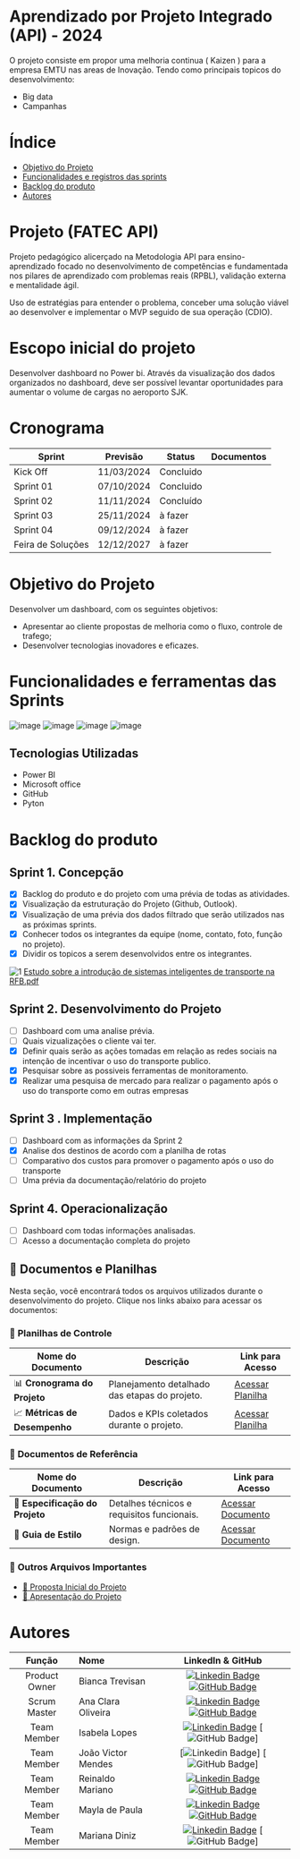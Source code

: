 # Aprendizado por Projeto Integrado (API) - 2024

O projeto consiste em propor uma melhoria continua ( Kaizen ) para a empresa EMTU nas areas de Inovação. Tendo como principais topicos do desenvolvimento:
- Big data
- Campanhas 

# Índice
* [Objetivo do Projeto](#objetivo-do-projeto)
* [Funcionalidades e registros das sprints](#funcionalidades-e-registros--das-sprints)
* [Backlog do produto](#Backlog-do-produto)
* [Autores](#autores)

# Projeto (FATEC API) 
Projeto pedagógico alicerçado na Metodologia API para ensino-aprendizado focado no desenvolvimento de competências e fundamentada nos pilares de aprendizado com problemas reais (RPBL), validação externa e mentalidade ágil. 

Uso de estratégias para entender o problema, conceber uma solução viável ao desenvolver e implementar o MVP seguido de sua operação (CDIO). 

# Escopo inicial do projeto
Desenvolver dashboard no Power bi. Através da visualização dos dados organizados no dashboard, deve ser possível levantar oportunidades para aumentar o volume de cargas no aeroporto SJK.   

# Cronograma
Sprint | Previsão | Status| Documentos |
|------|--------|------|--------|
|Kick Off | 11/03/2024 | Concluido | |
|Sprint 01 | 07/10/2024| Concluido |   |
|Sprint 02|  11/11/2024| Concluído |  
|Sprint 03| 25/11/2024 | à fazer |
|Sprint 04| 09/12/2024 | à fazer |
|Feira de Soluções|12/12/2027 | à fazer |

# Objetivo do Projeto
Desenvolver um dashboard, com os seguintes objetivos:  
- Apresentar ao cliente propostas de melhoria como o fluxo, controle de trafego;
- Desenvolver tecnologias inovadores e eficazes.
  
# Funcionalidades e ferramentas das Sprints
![image](https://github.com/user-attachments/assets/7e32ca44-e37b-4753-9055-d8809c70518b)
![image](https://github.com/user-attachments/assets/ab56b737-af0e-44fb-9bac-95f1c6d71cb9)
![image](https://github.com/user-attachments/assets/6c17916e-1e8e-46a1-8f68-456d4b4eeaf6)
![image](https://github.com/user-attachments/assets/6e30c417-2776-41c0-8e41-8f1e36555d56)



## Tecnologias Utilizadas

* Power BI
* Microsoft office
* GitHub
* Pyton



# Backlog do produto

## Sprint 1. Concepção
- [x] Backlog do produto e do projeto com uma prévia de todas as atividades.
- [x] Visualização da estruturação do Projeto (Github, Outlook).
- [x] Visualização de uma prévia dos dados filtrado que serão utilizados nas as próximas sprints. 
- [x] Conhecer todos os integrantes da equipe (nome, contato, foto, função no projeto).
- [X] Dividir os topicos a serem desenvolvidos entre os integrantes.

![1](https://github.com/user-attachments/assets/39edccc3-c42c-4c76-b067-3791433c02f6)
[Estudo sobre a introdução de sistemas inteligentes de transporte na RFB.pdf](https://github.com/user-attachments/files/17693874/Estudo.sobre.a.introducao.de.sistemas.inteligentes.de.transporte.na.RFB.pdf)




## Sprint 2. Desenvolvimento do Projeto
- [ ] Dashboard com uma analise prévia.
- [ ] Quais vizualizações o cliente vai ter.
- [X] Definir quais serão as ações tomadas em relação as redes sociais na intenção de incentivar o uso do transporte publico.
- [X] Pesquisar sobre as possiveis ferramentas de monitoramento.
- [X] Realizar uma pesquisa de mercado para realizar o pagamento após o uso do transporte como em outras empresas

## Sprint 3 . Implementação
- [ ] Dashboard com as informações da Sprint 2
- [X] Analise dos destinos de acordo com a planilha de rotas
- [ ] Comparativo dos custos para promover o pagamento após o uso do transporte
- [ ] Uma  prévia da documentação/relatório do projeto

## Sprint 4. Operacionalização
- [ ] Dashboard com todas informações analisadas.
- [ ] Acesso a documentação completa do projeto

## 📂 **Documentos e Planilhas**

Nesta seção, você encontrará todos os arquivos utilizados durante o desenvolvimento do projeto. Clique nos links abaixo para acessar os documentos:

### 📄 **Planilhas de Controle**
| Nome do Documento                     | Descrição                                  | Link para Acesso                      |
|---------------------------------------|--------------------------------------------|---------------------------------------|
| 📊 **Cronograma do Projeto**           | Planejamento detalhado das etapas do projeto. | [Acessar Planilha](https://link_da_planilha) |
| 📈 **Métricas de Desempenho**          | Dados e KPIs coletados durante o projeto.  | [Acessar Planilha](https://link_da_planilha) |

### 📑 **Documentos de Referência**
| Nome do Documento                     | Descrição                                  | Link para Acesso                      |
|---------------------------------------|--------------------------------------------|---------------------------------------|
| 📝 **Especificação do Projeto**         | Detalhes técnicos e requisitos funcionais. | [Acessar Documento](https://link_do_documento) |
| 📜 **Guia de Estilo**                  | Normas e padrões de design.               | [Acessar Documento](https://link_do_documento) |

### 📂 **Outros Arquivos Importantes**
- [📎 Proposta Inicial do Projeto](https://link_para_proposta)
- [📎 Apresentação do Projeto](https://link_para_apresentacao)


</details>

# Autores
|    Função     | Nome                                  |                                                                                                                                                      LinkedIn & GitHub                                                                                                                                                      |
| :-----------: | :------------------------------------ | :-------------------------------------------------------------------------------------------------------------------------------------------------------------------------------------------------------------------------------------------------------------------------------------------------------------------------: |
| Product Owner |   Bianca Trevisan         |     [![Linkedin Badge](https://img.shields.io/badge/Linkedin-blue?style=flat-square&logo=Linkedin&logoColor=white)](www.linkedin.com/in/biancastrevisan) [![GitHub Badge](https://img.shields.io/badge/GitHub-111217?style=flat-square&logo=github&logoColor=white)](https://github.com/BiaTrevisan)              |
| Scrum Master  | Ana Clara Oliveira |    [![Linkedin Badge](https://img.shields.io/badge/Linkedin-blue?style=flat-square&logo=Linkedin&logoColor=white)](https://www.linkedin.com/in/ana-clara-72347b286?utm_source=share&utm_campaign=share_via&utm_content=profile&utm_medium=ios_app) [![GitHub Badge](https://img.shields.io/badge/GitHub-111217?style=flat-square&logo=github&logoColor=white)](https://github.com/nahclarasilva)     |
| Team Member   | Isabela Lopes             |     [![Linkedin Badge](https://img.shields.io/badge/Linkedin-blue?style=flat-square&logo=Linkedin&logoColor=white)](https://www.linkedin.com/in/isabela-lopes-a35057274?utm_source=share&utm_campaign=share_via&utm_content=profile&utm_medium=ios_app) [![GitHub Badge](https://img.shields.io/badge/GitHub-111217?style=flat-square&logo=github&logoColor=white)]        |
|  Team Member  | João Victor Mendes      |    [![Linkedin Badge](https://img.shields.io/badge/Linkedin-blue?style=flat-square&logo=Linkedin&logoColor=white)] [![GitHub Badge](https://img.shields.io/badge/GitHub-111217?style=flat-square&logo=github&logoColor=white)]          |
|  Team Member  | Reinaldo Mariano     |  [![Linkedin Badge](https://img.shields.io/badge/Linkedin-blue?style=flat-square&logo=Linkedin&logoColor=white)](https://www.linkedin.com/in/reinaldo-mariano-de-oliveira-3ar) [![GitHub Badge](https://img.shields.io/badge/GitHub-111217?style=flat-square&logo=github&logoColor=white)](https://github.com/ReinaldoMariano)      |
|  Team Member  | Mayla de Paula    |           [![Linkedin Badge](https://img.shields.io/badge/Linkedin-blue?style=flat-square&logo=Linkedin&logoColor=white)](www.linkedin.com/in/mayladepaula) [![GitHub Badge](https://img.shields.io/badge/GitHub-111217?style=flat-square&logo=github&logoColor=white)](https://github.com/mayladpaula)          |
|  Team Member  | Mariana Diniz   |      [![Linkedin Badge](https://img.shields.io/badge/Linkedin-blue?style=flat-square&logo=Linkedin&logoColor=white)]([www.linkedin.com/in/biancastrevisan](https://www.linkedin.com/me?trk=p_mwlite_feed-secondary_nav)) [![GitHub Badge](https://img.shields.io/badge/GitHub-111217?style=flat-square&logo=github&logoColor=white)]          |

